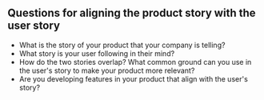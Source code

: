 ## Questions for aligning the product story with the user story


* What is the story of your product that your company is telling?
* What story is your user following in their mind?
* How do the two stories overlap? What common ground can you use in the user's story to make your product more relevant?
* Are you developing features in your product that align with the user's story?
